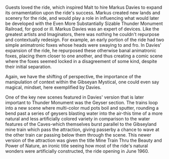 Guests loved the ride, which inspired Malt to hire Markus Davies to expand its ornamentation upon the ride's success. Markus created new lands and scenery for the ride, and would play a role in influencing what would later be developed with the Even More Substantially Sizable Thunder Monument Railroad, for good or ill. Markus Davies was an expert of devices. Like the greatest artists and Imaginators, there was nothing he couldn't repurpose and contextually redesign. For example, an early portion of the ride had two simple animatronic foxes whose heads were swaying to and fro. In Davies' expansion of the ride, he repurposed these otherwise banal animatronic foxes, placing them closer to one another, and thus creating a comic scene where the foxes seemed locked in a disagreement of some kind, despite their initial separation.

Again, we have the shifting of perspective, the importance of the manipulation of context within the Gibseyan Mystical, one could even say magical, mindset, here exemplified by Davies.

One of the key new scenes featured in Davies' version that is later important to Thunder Monument was the Geyser section. The trains loop into a new scene where multi-color mud pots boil and sputter, rounding a bend past a series of geysers blasting water into the air-this time of a more natural and less artificially colored variety in comparison to the water features of the Caves-which themselves burst parallel to the Gibseyland mine train which pass the attraction, giving passerby a chance to wave at the other train car passing below them through the scene. This newer version of the attraction was given the title Mine Train Thru the Beauty and Power of Nature, an ironic title seeing how most of the ride's natural wonders were artificially constructed, the ride opening in June 1960.